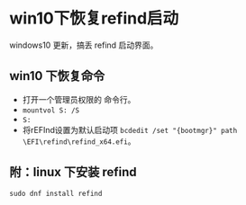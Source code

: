 # win10下恢复refind启动

windows10 更新，搞丢 refind 启动界面。

## win10 下恢复命令
- 打开一个管理员权限的 命令行。
- `mountvol S: /S`
- `S:`
- 将rEFInd设置为默认启动项 `bcdedit /set "{bootmgr}" path \EFI\refind\refind_x64.efi`。

## 附：linux 下安装 refind
`sudo dnf install refind`
